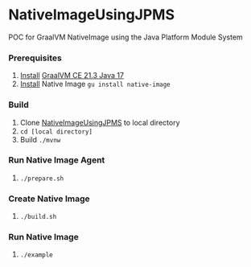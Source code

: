 # NativeImageUsingJPMS
POC for GraalVM NativeImage using the Java Platform Module System


### Prerequisites  
1. [Install](https://www.graalvm.org/docs/getting-started/) [GraalVM CE 21.3 Java 17](https://github.com/graalvm/graalvm-ce-builds/releases/tag/vm-21.3.0)
2. [Install](https://www.graalvm.org/docs/getting-started/#native-images) Native Image `gu install native-image`

### Build  
1. Clone [NativeImageUsingJPMS](https://github.com/joerg-wille/NativeImageUsingJPMS) to local directory
2. `cd [local directory]`
3. Build `./mvnw`

### Run Native Image Agent
1. `./prepare.sh`

### Create Native Image
1. `./build.sh`

### Run Native Image
1. `./example`
